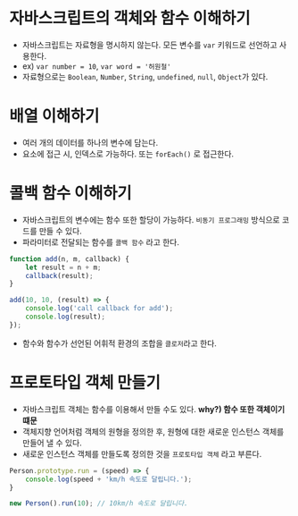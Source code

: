 # 자바스크립트의 객체와 함수 이해하기

- 자바스크립트는 자료형을 명시하지 않는다. 모든 변수를 `var` 키워드로 선언하고 사용한다.
- ex) `var number = 10`, `var word = '허원철'`
- 자료형으로는 `Boolean`, `Number`, `String`, `undefined`, `null`, `Object`가 있다.

# 배열 이해하기

- 여러 개의 데이터를 하나의 변수에 담는다.
- 요소에 접근 시, 인덱스로 가능하다. 또는 `forEach()` 로 접근한다.  

# 콜백 함수 이해하기

- 자바스크립트의 변수에는 함수 또한 할당이 가능하다. `비동기 프로그래밍` 방식으로 코드를 만들 수 있다.
- 파라미터로 전달되는 함수를 `콜백 함수` 라고 한다.

```javascript
function add(n, m, callback) {
    let result = n + m;
    callback(result);
}

add(10, 10, (result) => {
    console.log('call callback for add');
    console.log(result);
});
```

- 함수와 함수가 선언된 어휘적 환경의 조합을 `클로저`라고 한다.

# 프로토타입 객체 만들기

- 자바스크립트 객체는 함수를 이용해서 만들 수도 있다. __why?) 함수 또한 객체이기 떄문__
- 객체지향 언어처럼 객체의 원형을 정의한 후, 원형에 대한 새로운 인스턴스 객체를 만들어 낼 수 있다.
- 새로운 인스턴스 객체를 만들도록 정의한 것을 `프로토타입 객체` 라고 부른다.

```javascript
Person.prototype.run = (speed) => {
    console.log(speed + 'km/h 속도로 달립니다.');
}

new Person().run(10); // 10km/h 속도로 달립니다.
```
